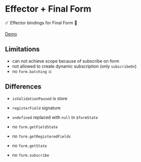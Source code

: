 # Effector + Final Form

☄️ Effector bindings for Final Form 🏁 

[Demo](https://stackblitz.com/edit/react-ts-xjh6yd?file=index.tsx)

## Limitations

- can not achieve scope because of subscribe on form
- not allowed to create dynamic subscription (only `subscribeOn`)
- no `form.batching` :c

## Differences

- `isValidationPaused` is store
- `registerField` signature
- `undefined` replaced with `null` in `$formState`

- no `form.getFieldState`
- no `form.getRegisteredFields`
- no `form.getState`
- no `form.subscribe`
